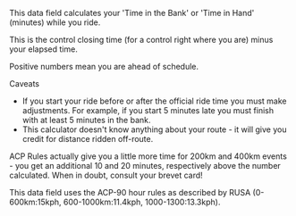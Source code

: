 This data field calculates your 'Time in the Bank' or 'Time in Hand' (minutes) while you ride.

This is the control closing time (for a control right where you are) minus your elapsed time.

Positive numbers mean you are ahead of schedule.

Caveats 
- If you start your ride before or after the official ride time you must make adjustments.
For example, if you start 5 minutes late you must finish with at least 5 minutes in the bank.
- This calculator doesn't know anything about your route - it will give you credit for distance
ridden off-route.

ACP Rules actually give you a little more time for 200km and 400km events - you get an additional 10 and 20 minutes,
respectively above the number calculated. When in doubt, consult your brevet card!

This data field uses the ACP-90 hour rules as described by RUSA (0-600km:15kph, 600-1000km:11.4kph, 1000-1300:13.3kph). 

